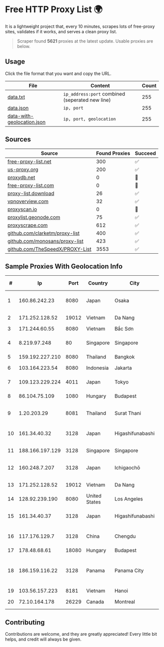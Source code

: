 
# Free HTTP Proxy List 🌍

It is a lightweight project that, every 10 minutes, scrapes lots of free-proxy sites, validates if it works, and serves a clean proxy list.


> Scraper found **5621** proxies at the latest update. Usable proxies are below.

## Usage

Click the file format that you want and copy the URL.


|File|Content|Count|
|----|-------|-----|
|[data.txt](https://raw.githubusercontent.com/themiralay/Proxy-List-World/master/data.txt)|`ip_address:port` combined (seperated new line)|255|
|[data.json](https://raw.githubusercontent.com/themiralay/Proxy-List-World/master/data.json)|`ip, port`|255|
|[data-with-geolocation.json](https://raw.githubusercontent.com/themiralay/Proxy-List-World/master/data-with-geolocation.json)|`ip, port, geolocation`|255|

## Sources

|Source|Found Proxies|Succeed|
|------|-------------|-------|
|[free-proxy-list.net](https://free-proxy-list.net)|300|✅|
|[us-proxy.org](https://www.us-proxy.org)|200|✅|
|[proxydb.net](http://proxydb.net)|0|🚫|
|[free-proxy-list.com](https://free-proxy-list.com/?page=&port=&type%5B%5D=http&type%5B%5D=https&up_time=0&search=Search)|0|🚫|
|[proxy-list.download](https://www.proxy-list.download/HTTP)|26|✅|
|[vpnoverview.com](https://vpnoverview.com/privacy/anonymous-browsing/free-proxy-servers)|32|✅|
|[proxyscan.io](https://www.proxyscan.io)|0|🚫|
|[proxylist.geonode.com](https://proxylist.geonode.com/api/proxy-list?limit=300&page=1&sort_by=lastChecked&sort_type=desc&protocols=http,https)|75|✅|
|[proxyscrape.com](https://api.proxyscrape.com/v2/?request=displayproxies&protocol=http&timeout=10000&country=all&ssl=all&anonymity=all)|612|✅|
|[github.com/clarketm/proxy-list](https://raw.githubusercontent.com/clarketm/proxy-list/master/proxy-list-raw.txt)|400|✅|
|[github.com/monosans/proxy-list](https://raw.githubusercontent.com/monosans/proxy-list/main/proxies/http.txt)|423|✅|
|[github.com/TheSpeedX/PROXY-List](https://raw.githubusercontent.com/TheSpeedX/PROXY-List/master/http.txt)|3553|✅|


## Sample Proxies With Geolocation Info

|#|Ip|Port|Country|City|Internet Service Provider|
|-|--|----|-------|----|-------------------------|
|1|160.86.242.23|8080|Japan|Osaka|Sony Network Communications Inc|
|2|171.252.128.52|19012|Vietnam|Da Nang|Viettel Corporation|
|3|171.244.60.55|8080|Vietnam|Bắc Sơn|VIETEL|
|4|8.219.97.248|80|Singapore|Singapore|Alibaba Cloud (Singapore) Private Limited|
|5|159.192.227.210|8080|Thailand|Bangkok|CAT-BB|
|6|103.164.223.54|8080|Indonesia|Jakarta|PT iForte Global Internet|
|7|109.123.229.224|4011|Japan|Tokyo|Contabo Asia Private Limited|
|8|86.104.75.109|1080|Hungary|Budapest|Stark Industries Solutions LTD|
|9|1.20.203.29|8081|Thailand|Surat Thani|TOT Public Company Limited|
|10|161.34.40.32|3128|Japan|Higashifunabashi|NTT PC Communications, Inc.|
|11|188.166.197.129|3128|Singapore|Singapore|DigitalOcean, LLC|
|12|160.248.7.207|3128|Japan|Ichigaochō|NTT PC Communications, Inc.|
|13|171.252.128.52|19012|Vietnam|Da Nang|Viettel Corporation|
|14|128.92.239.190|8080|United States|Los Angeles|Spectrum|
|15|161.34.40.37|3128|Japan|Higashifunabashi|NTT PC Communications, Inc.|
|16|117.176.129.7|3128|China|Chengdu|China Mobile communications corporation|
|17|178.48.68.61|18080|Hungary|Budapest|UPC|
|18|186.159.116.22|3128|Panama|Panama City|Servicios de Tecnologías de Información de Misión Crítica, S.A.|
|19|103.56.157.223|8181|Vietnam|Hanoi|VCCORP|
|20|72.10.164.178|26229|Canada|Montreal|GloboTech Communications|



## Contributing

Contributions are welcome, and they are greatly appreciated! Every
little bit helps, and credit will always be given.

